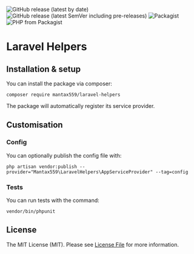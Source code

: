 ![GitHub release (latest by date)](https://img.shields.io/github/v/release/mantax559/laravel-helpers-library?label=latest&style=flat-square)
![GitHub release (latest SemVer including pre-releases)](https://img.shields.io/github/v/release/mantax559/laravel-helpers?include_prereleases&label=pre-release&style=flat-square)
![Packagist](https://img.shields.io/packagist/l/mantax559/laravel-helpers?style=flat-square)
![PHP from Packagist](https://img.shields.io/packagist/php-v/mantax559/laravel-helpers?style=flat-square)
# Laravel Helpers
## Installation & setup
You can install the package via composer:

    composer require mantax559/laravel-helpers

The package will automatically register its service provider.

## Customisation

### Config

You can optionally publish the config file with:

    php artisan vendor:publish --provider="Mantax559\LaravelHelpers\AppServiceProvider" --tag=config

### Tests
You can run tests with the command:

    vendor/bin/phpunit

## License

The MIT License (MIT). Please see [License File](LICENSE) for more information.
